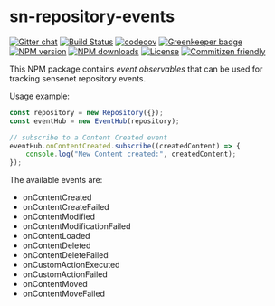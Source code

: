 # sn-repository-events

[![Gitter chat](https://img.shields.io/gitter/room/SenseNet/SN7ClientAPI.svg?style=flat)](https://gitter.im/SenseNet/SN7ClientAPI)
[![Build Status](https://travis-ci.org/SenseNet/sn-repository-events.svg?branch=master)](https://travis-ci.org/SenseNet/sn-repository-events)
[![codecov](https://codecov.io/gh/SenseNet/sn-repository-events/branch/master/graph/badge.svg)](https://codecov.io/gh/SenseNet/sn-repository-events)
[![Greenkeeper badge](https://badges.greenkeeper.io/SenseNet/sn-repository-events.svg)](https://greenkeeper.io/)
[![NPM version](https://img.shields.io/npm/v/@sensenet/repository-events.svg?style=flat)](https://www.npmjs.com/package/@sensenet/repository-events)
[![NPM downloads](https://img.shields.io/npm/dt/@sensenet/repository-events.svg?style=flat)](https://www.npmjs.com/package/@sensenet/repository-events)
[![License](https://img.shields.io/github/license/SenseNet/sn-client-js.svg?style=flat)](https://github.com/sn-repository-events/LICENSE.txt)
[![Commitizen friendly](https://img.shields.io/badge/commitizen-friendly-brightgreen.svg?style=flat)](http://commitizen.github.io/cz-cli/)

This NPM package contains *event observables* that can be used for tracking sensenet repository events.

Usage example:

```ts
const repository = new Repository({});
const eventHub = new EventHub(repository);

// subscribe to a Content Created event
eventHub.onContentCreated.subscribe((createdContent) => {
    console.log("New Content created:", createdContent);
});
```

The available events are:
 - onContentCreated
 - onContentCreateFailed
 - onContentModified
 - onContentModificationFailed
 - onContentLoaded
 - onContentDeleted
 - onContentDeleteFailed
 - onCustomActionExecuted
 - onCustomActionFailed
 - onContentMoved
 - onContentMoveFailed